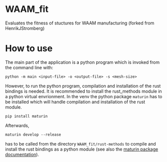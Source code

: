 # WAAM_fit
Evaluates the fitness of stuctures for WAAM manufacturing (forked from HenrikJStromberg)

# How to use
The main part of the application is a python program which is invoked from the command line with:
```
python -m main <input-file> -o <output-file> -s <mesh-size>
```

However, to run the python program, compilation and installation of the rust bindings is needed.
It is recommended to install the rust_methods module in a python virtual envrionment. 
In the venv the python package `maturin` has to be installed which will handle compilation and installation of the rust module.
```
pip install maturin
```
Afterwards, 
```
maturin develop --release
``` 
has to be called from the directory `WAAM_fit/rust-methods` to compile and install the rust bindings as a python module (see also the [maturin package documentation](https://www.maturin.rs)).
